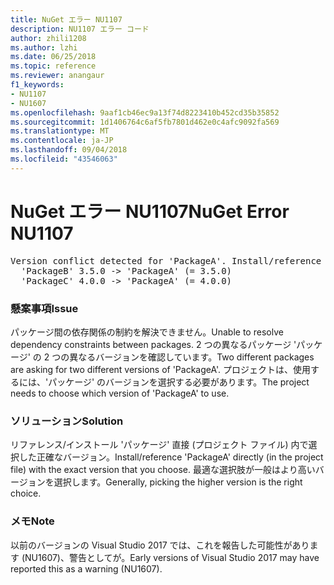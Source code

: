 ```yaml
---
title: NuGet エラー NU1107
description: NU1107 エラー コード
author: zhili1208
ms.author: lzhi
ms.date: 06/25/2018
ms.topic: reference
ms.reviewer: anangaur
f1_keywords:
- NU1107
- NU1607
ms.openlocfilehash: 9aaf1cb46ec9a13f74d8223410b452cd35b35852
ms.sourcegitcommit: 1d1406764c6af5fb7801d462e0c4afc9092fa569
ms.translationtype: MT
ms.contentlocale: ja-JP
ms.lasthandoff: 09/04/2018
ms.locfileid: "43546063"
---
```

# <a name="nuget-error-nu1107"></a><span data-ttu-id="1dcc7-103">NuGet エラー NU1107</span><span class="sxs-lookup"><span data-stu-id="1dcc7-103">NuGet Error NU1107</span></span>

<pre>Version conflict detected for 'PackageA'. Install/reference 'PackageA' v4.0.0 directly to resolve this issue.<br/>  'PackageB' 3.5.0 -> 'PackageA' (= 3.5.0)<br/>  'PackageC' 4.0.0 -> 'PackageA' (= 4.0.0)</pre>

### <a name="issue"></a><span data-ttu-id="1dcc7-104">懸案事項</span><span class="sxs-lookup"><span data-stu-id="1dcc7-104">Issue</span></span>
<span data-ttu-id="1dcc7-105">パッケージ間の依存関係の制約を解決できません。</span><span class="sxs-lookup"><span data-stu-id="1dcc7-105">Unable to resolve dependency constraints between packages.</span></span> <span data-ttu-id="1dcc7-106">2 つの異なるパッケージ 'パッケージ' の 2 つの異なるバージョンを確認しています。</span><span class="sxs-lookup"><span data-stu-id="1dcc7-106">Two different packages are asking for two different versions of 'PackageA'.</span></span> <span data-ttu-id="1dcc7-107">プロジェクトは、使用するには、'パッケージ' のバージョンを選択する必要があります。</span><span class="sxs-lookup"><span data-stu-id="1dcc7-107">The project needs to choose which version of 'PackageA' to use.</span></span>

### <a name="solution"></a><span data-ttu-id="1dcc7-108">ソリューション</span><span class="sxs-lookup"><span data-stu-id="1dcc7-108">Solution</span></span>
<span data-ttu-id="1dcc7-109">リファレンス/インストール 'パッケージ' 直接 (プロジェクト ファイル) 内で選択した正確なバージョン。</span><span class="sxs-lookup"><span data-stu-id="1dcc7-109">Install/reference 'PackageA' directly (in the project file) with the exact version that you choose.</span></span>
<span data-ttu-id="1dcc7-110">最適な選択肢が一般はより高いバージョンを選択します。</span><span class="sxs-lookup"><span data-stu-id="1dcc7-110">Generally, picking the higher version is the right choice.</span></span>

### <a name="note"></a><span data-ttu-id="1dcc7-111">メモ</span><span class="sxs-lookup"><span data-stu-id="1dcc7-111">Note</span></span>
<span data-ttu-id="1dcc7-112">以前のバージョンの Visual Studio 2017 では、これを報告した可能性があります (NU1607)、警告としてが。</span><span class="sxs-lookup"><span data-stu-id="1dcc7-112">Early versions of Visual Studio 2017 may have reported this as a warning (NU1607).</span></span>
